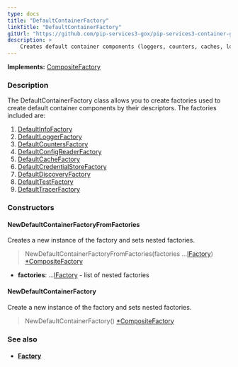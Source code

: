 ```yaml
---
type: docs
title: "DefaultContainerFactory"
linkTitle: "DefaultContainerFactory"
gitUrl: "https://github.com/pip-services3-gox/pip-services3-container-gox"
description: >
    Creates default container components (loggers, counters, caches, locks, etc.) by their descriptors.
---
```


**Implements:** [CompositeFactory](../../../components/build/composite_factory)


### Description

The DefaultContainerFactory class allows you to create factories used to create default container components by their descriptors. The factories included are:

1. [DefaultInfoFactory](../../../components/info/default_info_factory)
2. [DefaultLoggerFactory](../../../components/log/default_logger_factory)
3. [DefaultCountersFactory](../../../components/count/default_counters_factory)
4. [DefaultConfigReaderFactory](../../../components/config/default_config_reader_factory)
5. [DefaultCacheFactory](../../../components/cache/default_cache_factory)
6. [DefaultCredentialStoreFactory](../../../components/auth/default_credential_store_factory)
7. [DefaultDiscoveryFactory](../../../components/connect/default_discovery_factory)
8. [DefaultTestFactory](../../../components/test/default_test_factory)
9. [DefaultTracerFactory](../../../components/trace/default_tracer_factory) 

### Constructors

#### NewDefaultContainerFactoryFromFactories
Creates a new instance of the factory and sets nested factories.

> NewDefaultContainerFactoryFromFactories(factories ...[IFactory](../../../components/build/ifactory)) [*CompositeFactory](../../../components/build/composite_factory)

- **factories**: ...[IFactory](../../../components/build/ifactory) - list of nested factories

#### NewDefaultContainerFactory
Create a new instance of the factory and sets nested factories.

> NewDefaultContainerFactory() [*CompositeFactory](../../../components/build/composite_factory)


### See also
- #### [Factory](../../../components/build/factory)

